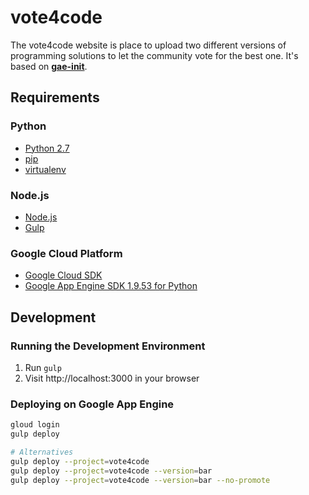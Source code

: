 # vote4code

The vote4code website is place to upload two different versions of programming solutions to let the community vote for the best one. It's based on [**gae-init**](https://gae-init.appspot.com).

## Requirements

### Python
- [Python 2.7](https://www.python.org/downloads/)
- [pip](http://docs.gae-init.appspot.com/requirement/#pip)
- [virtualenv](http://docs.gae-init.appspot.com/requirement/#virtualenv)

### Node.js
- [Node.js](https://nodejs.org/en/)
- [Gulp](http://gulpjs.com/)

### Google Cloud Platform
- [Google Cloud SDK](https://cloud.google.com/sdk/)
- [Google App Engine SDK 1.9.53 for Python](https://cloud.google.com/appengine/docs/standard/python/download)

## Development

### Running the Development Environment

1. Run `gulp`
2. Visit http://localhost:3000 in your browser

### Deploying on Google App Engine

```bash
gloud login
gulp deploy

# Alternatives
gulp deploy --project=vote4code
gulp deploy --project=vote4code --version=bar
gulp deploy --project=vote4code --version=bar --no-promote
```

